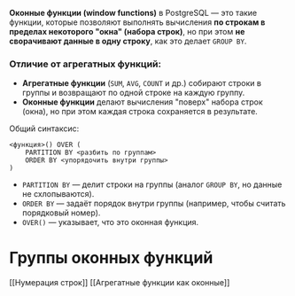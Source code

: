 **Оконные функции (window functions)** в PostgreSQL — это такие функции, которые позволяют выполнять вычисления **по строкам в пределах некоторого "окна" (набора строк)**, но при этом **не сворачивают данные в одну строку**, как это делает `GROUP BY`.
### Отличие от агрегатных функций:
- **Агрегатные функции** (`SUM`, `AVG`, `COUNT` и др.) собирают строки в группы и возвращают по одной строке на каждую группу.
- **Оконные функции** делают вычисления "поверх" набора строк (окна), но при этом каждая строка сохраняется в результате.

Общий синтаксис:
```
<функция>() OVER (
    PARTITION BY <разбить по группам>
    ORDER BY <упорядочить внутри группы>
)
```
- `PARTITION BY` — делит строки на группы (аналог `GROUP BY`, но данные не схлопываются).
- `ORDER BY` — задаёт порядок внутри группы (например, чтобы считать порядковый номер).
- `OVER()` — указывает, что это оконная функция.

# Группы оконных функций
[[Нумерация строк]]
[[Агрегатные функции как оконные]]
